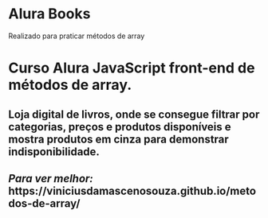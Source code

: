 # Alura Books
<p>Realizado para praticar métodos de array</p>
<h1>Curso Alura JavaScript front-end de métodos de array.</h1>

<h2>Loja digital de livros, onde se consegue filtrar por categorias, preços e produtos disponíveis e mostra produtos em cinza para demonstrar indisponibilidade.</h2>

<h2><i>Para ver melhor:</i> https://viniciusdamascenosouza.github.io/metodos-de-array/</h2>
